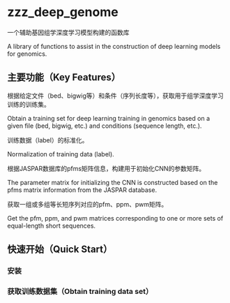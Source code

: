 # zzz_deep_genome

一个辅助基因组学深度学习模型构建的函数库

A library of functions to assist in the construction of deep learning models for genomics.



## 主要功能（Key Features）

根据给定文件（bed、bigwig等）和条件（序列长度等），获取用于组学深度学习训练的训练集。

Obtain a training set for deep learning training in genomics based on a given file (bed, bigwig, etc.) and conditions (sequence length, etc.).



训练数据（label）的标准化。

Normalization of training data (label).



根据JASPAR数据库的pfms矩阵信息，构建用于初始化CNN的参数矩阵。

The parameter matrix for initializing the CNN is constructed based on the pfms matrix information from the JASPAR database.



获取一组或多组等长短序列对应的pfm、ppm、pwm矩阵。

Get the pfm, ppm, and pwm matrices corresponding to one or more sets of equal-length short sequences.





## 快速开始（Quick Start）

### 安装



### 获取训练数据集（Obtain training data set）



